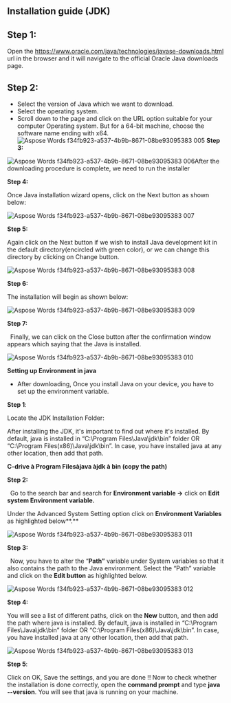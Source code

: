 Installation guide (JDK)
---

**Step 1:**
---
 Open the <https://www.oracle.com/java/technologies/javase-downloads.html>  url in the browser and it will navigate to the official Oracle Java downloads page.

**Step 2:** 
---
- Select the version of Java which we want to download.
- Select the operating system.
- Scroll down to the page and click on the URL option suitable for your computer Operating system. But for a 64-bit machine, choose the software name ending with x64.  
![Aspose Words f34fb923-a537-4b9b-8671-08be93095383 005](https://github.com/rhushikesh2000/Java_tutorial/assets/124034778/d0dba584-de18-4b4f-90a9-d268675d743b) 
**Step 3:** 

![Aspose Words f34fb923-a537-4b9b-8671-08be93095383 006](https://github.com/rhushikesh2000/Java_tutorial/assets/124034778/319eca46-36cc-403a-9f4a-5946be06f923)After the downloading procedure is complete, we need to run the installer



**Step 4:** 

Once Java installation wizard opens, click on the Next button as shown below:

![Aspose Words f34fb923-a537-4b9b-8671-08be93095383 007](https://github.com/rhushikesh2000/Java_tutorial/assets/124034778/c5f5eb93-8e2a-4186-988a-8007dafc8afe)













**Step 5:** 

Again click on the Next button if we wish to install Java development kit in the default directory(encircled with green color), or we can change this directory by clicking on Change button.  

![Aspose Words f34fb923-a537-4b9b-8671-08be93095383 008](https://github.com/rhushikesh2000/Java_tutorial/assets/124034778/52a0cd37-eb3b-4363-9f37-5dc9df74fe86)











**Step 6:** 

The installation will begin as shown below:

![Aspose Words f34fb923-a537-4b9b-8671-08be93095383 009](https://github.com/rhushikesh2000/Java_tutorial/assets/124034778/4ce206bd-774b-4903-964d-3f159b5668ca)






**Step 7:**

` `Finally, we can click on the Close button after the confirmation window appears which saying that the Java is installed.

![Aspose Words f34fb923-a537-4b9b-8671-08be93095383 010](https://github.com/rhushikesh2000/Java_tutorial/assets/124034778/9909b659-b2a7-4171-94cc-75bcdd463cc0)












**Setting up Environment in java**

- After downloading,  Once you install Java on your device, you have to set up the environment variable.

**Step 1**:

Locate the JDK Installation Folder:

After installing the JDK, it's important to find out where it's installed. By default, java is installed in “C:\Program Files\Java\jdk\bin” folder OR “C:\Program Files(x86)\Java\jdk\bin”. In case, you have installed java at any other location, then add that path.

**C-drive  à Program Filesàjava àjdk à bin (copy the path)** 

**Step 2:**

` `Go to the search bar and search **f**or **Environment variable ->** click on **Edit system Environment variable.**

Under the Advanced System Setting option click on **Environment Variables** as highlighted below**.**

![Aspose Words f34fb923-a537-4b9b-8671-08be93095383 011](https://github.com/rhushikesh2000/Java_tutorial/assets/124034778/74545be3-a718-4227-b9ed-a50def071233)










**Step 3:**

` `Now, you have to alter the “**Path”** variable under System variables so that it also contains the path to the Java environment. Select the “Path” variable and click on the **Edit button** as highlighted below.

![Aspose Words f34fb923-a537-4b9b-8671-08be93095383 012](https://github.com/rhushikesh2000/Java_tutorial/assets/124034778/fe1b5948-62f7-4d9a-b5f8-e6470e335486)






**Step 4:**

You will see a list of different paths, click on the **New** button, and then add the path where java is installed. By default, java is installed in “C:\Program Files\Java\jdk\bin” folder OR “C:\Program Files(x86)\Java\jdk\bin”. In case, you have installed java at any other location, then add that path.









![Aspose Words f34fb923-a537-4b9b-8671-08be93095383 013](https://github.com/rhushikesh2000/Java_tutorial/assets/124034778/c307166a-1f99-4f16-bf02-e7cb0e5e93cf)











**Step 5**: 

Click on OK, Save the settings, and you are done !! Now to check whether the installation is done correctly, open the **command prompt** and type **java --version**. You will see that java is running on your machine.

[ref1]: Aspose.Words.f34fb923-a537-4b9b-8671-08be93095383.002.png
